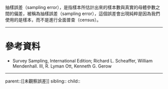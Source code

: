 抽樣誤差（sampling error），是指樣本所估計出來的樣本數與真實的母體參數之間的偏差，被稱為抽樣誤差（sampling error），這個誤差會出現純粹是因為我們使用的是樣本，而不是進行全面普查（census）。
- - -
# 參考資料
- Survey Sampling, International Edition; Richard L. Scheaffer, William Mendenhall. III, R. Lyman Ott, Kenneth G. Gerow
- - -
parent::[[未觀察誤差]]
sibling::
child::
